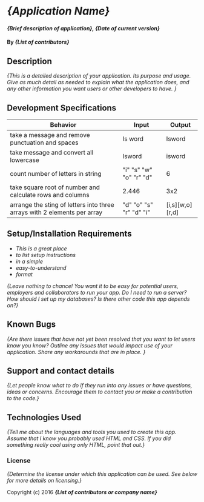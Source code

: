 # _{Application Name}_

#### _{Brief description of application}, {Date of current version}_

#### By _**{List of contributors}**_

## Description

_{This is a detailed description of your application. Its purpose and usage.  Give as much detail as needed to explain what the application does, and any other information you want users or other developers to have. }_


## Development Specifications


| Behavior      | Input         | Output        |
| ------------- | ------------- | ------------- |
|take a message and remove punctuation and spaces |Is word|Isword|
| take message and convert all lowercase |Isword| isword|
| count number of letters in string| "i" "s" "w" "o" "r" "d"   | 6 |
| take square root of number and calculate rows and columns  | 2.446   |3x2|
| arrange the sting of letters into three arrays with 2 elements per array| "d" "o" "s" "r" "d" "i" |[i,s][w,o][r,d]|



## Setup/Installation Requirements

* _This is a great place_
* _to list setup instructions_
* _in a simple_
* _easy-to-understand_
* _format_

_{Leave nothing to chance! You want it to be easy for potential users, employers and collaborators to run your app. Do I need to run a server? How should I set up my databases? Is there other code this app depends on?}_

## Known Bugs

_{Are there issues that have not yet been resolved that you want to let users know you know?  Outline any issues that would impact use of your application.  Share any workarounds that are in place. }_

## Support and contact details

_{Let people know what to do if they run into any issues or have questions, ideas or concerns.  Encourage them to contact you or make a contribution to the code.}_

## Technologies Used

_{Tell me about the languages and tools you used to create this app. Assume that I know you probably used HTML and CSS. If you did something really cool using only HTML, point that out.}_

### License

*{Determine the license under which this application can be used.  See below for more details on licensing.}*

Copyright (c) 2016 **_{List of contributors or company name}_**
